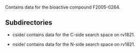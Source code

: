 Contains data for the bioactive compound F2005-0264.

## Subdirectories

- cside/ contains data for the C-side search space on rv1821.

- nside/ contains data for the N-side search space on rv1821.

